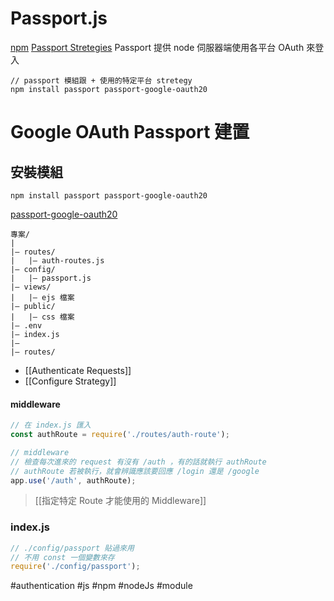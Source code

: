 # Passport.js
[npm](https://www.npmjs.com/package/passport)
[Passport Stretegies](https://www.passportjs.org/packages/)
Passport 提供 node 伺服器端使用各平台 OAuth 來登入
```
// passport 模組跟 + 使用的特定平台 stretegy
npm install passport passport-google-oauth20
```

# Google OAuth Passport 建置
## 安裝模組
```
npm install passport passport-google-oauth20
```
[passport-google-oauth20](https://www.passportjs.org/packages/passport-google-oauth20/)

```
專案/
|
|– routes/
|   |– auth-routes.js
|– config/
|   |– passport.js
|– views/
|   |– ejs 檔案
|– public/
|   |– css 檔案
|– .env
|– index.js
|– 
|– routes/
```

- [[Authenticate Requests]]
- [[Configure Strategy]]
#### middleware
```js
// 在 index.js 匯入
const authRoute = require('./routes/auth-route');

// middleware
// 檢查每次進來的 request 有沒有 /auth ，有的話就執行 authRoute
// authRoute 若被執行，就會辨識應該要回應 /login 還是 /google
app.use('/auth', authRoute);
```
>[[指定特定 Route 才能使用的 Middleware]]




### index.js
```js
// ./config/passport 貼過來用
// 不用 const 一個變數來存
require('./config/passport');
```
#authentication #js #npm #nodeJs #module 